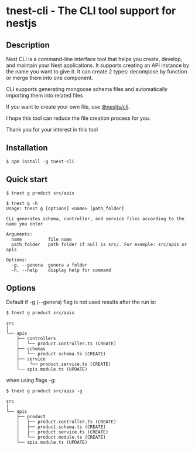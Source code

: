 # tnest-cli - The CLI tool support for nestjs

## Description

Nest CLI is a command-line interface tool that helps you create, develop, and maintain your Nest applications. It supports creating an API instance by the name you want to give it. It can create 2 types: decompose by function or merge them into one component.

CLI supports generating mongoose schema files and automatically importing them into related files

If you want to create your own file, use [@nestjs/cli](https://docs.nestjs.com/cli/overview).

I hope this tool can reduce the file creation process for you.

Thank you for your interest in this tool

## Installation

```
$ npm install -g tnest-cli
```

## Quick start

```
$ tnest g product src/apis
```

```
$ tnest g -h
Usage: tnest g [options] <name> [path_folder]

CLi generates schema, controller, and service files according to the name you enter

Arguments:
  name          file name
  path_folder   path folder if null is src/. For example: src/apis or apis

Options:
  -g, --genera  genera a folder
  -h, --help    display help for command
```

## Options

Default if -g (--genera) flag is not used results after the run is:

```
$ tnest g product src/apis
```

```
src
│
└── apis
    ├── controllers
    │   └── product.controller.ts (CREATE)
    ├── schemas
    │   └── product.schema.ts (CREATE)
    ├── service
    │    └── product.service.ts (CREATE)
    └── apis.module.ts (UPDATE)
```

when using flags -g:

```
$ tnest g product src/apis -g
```

```
src
│
└── apis
    ├── product
    │   ├── product.controller.ts (CREATE)
    │   ├── product.schema.ts (CREATE)
    │   ├── product.service.ts (CREATE)
    │   └── product.module.ts (CREATE)
    └── apis.module.ts (UPDATE)
```
